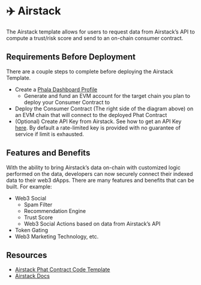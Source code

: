 # ✈️ Airstack

The Airstack template allows for users to request data from Airstack’s API to compute a trust/risk score and send to an on-chain consumer contract.

## Requirements Before Deployment

There are a couple steps to complete before deploying the Airstack Template.

* Create a [Phala Dashboard Profile](../create-a-dashboard-profile.md)
  * Generate and fund an EVM account for the target chain you plan to deploy your Consumer Contract to
* Deploy the Consumer Contract (The right side of the diagram above) on an EVM chain that will connect to the deployed Phat Contract
* (Optional) Create API Key from Airstack. See how to get an API Key [here](https://bit.ly/airstack-api-key). By default a rate-limited key is provided with no guarantee of service if limit is exhausted.

## Features and Benefits

With the ability to bring Airstack’s data on-chain with customized logic performed on the data, developers can now securely connect their indexed data to their web3 dApps. There are many features and benefits that can be built. For example:

* Web3 Social
  * Spam Filter
  * Recommendation Engine
  * Trust Score
  * Web3 Social Actions based on data from Airstack’s API
* Token Gating
* Web3 Marketing Technology, etc.

## Resources

* [Airstack Phat Contract Code Template](https://bit.ly/pc-airstack-repo)
* [Airstack Docs](https://docs.airstack.xyz/airstack-docs-and-faqs/)
